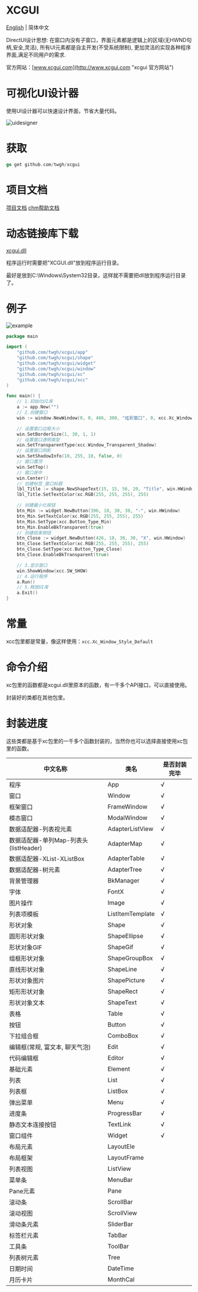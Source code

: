 # XCGUI

[English](./README-en.md) | 简体中文

DirectUI设计思想: 在窗口内没有子窗口，界面元素都是逻辑上的区域(无HWND句柄,安全,灵活), 所有UI元素都是自主开发(不受系统限制),  更加灵活的实现各种程序界面,满足不同用户的需求.

官方网站：[www.xcgui.com](http://www.xcgui.com "xcgui 官方网站")

# 可视化UI设计器

使用UI设计器可以快速设计界面，节省大量代码。

![uidesigner](https://github.com/twgh/xcgui/blob/main/example/uidesigner/uidesigner.png)

# 获取

```go
go get github.com/twgh/xcgui
```

# 项目文档

[项目文档](https://pkg.go.dev/github.com/twgh/xcgui)    [chm帮助文档](https://github.com/twgh/xcgui/blob/main/help/%E7%82%AB%E5%BD%A9%E7%95%8C%E9%9D%A2%E5%BA%93-%E5%B8%AE%E5%8A%A9%E6%96%87%E6%A1%A3(v3.0)-(2021-08-04).chm)

# 动态链接库下载

[xcgui.dll](https://github.com/twgh/xcgui/blob/main/help/XCGUI.dll)

程序运行时需要把"XCGUI.dll"放到程序运行目录。

最好是放到C:\Windows\System32目录，这样就不需要把dll放到程序运行目录了。

# 例子

![example](https://github.com/twgh/xcgui/blob/main/example/simplewindow/simplewindow.jpg)

```go
package main

import (
	"github.com/twgh/xcgui/app"
	"github.com/twgh/xcgui/shape"
	"github.com/twgh/xcgui/widget"
	"github.com/twgh/xcgui/window"
	"github.com/twgh/xcgui/xc"
	"github.com/twgh/xcgui/xcc"
)

func main() {
	// 1.初始化UI库
	a := app.New("")
	// 2.创建窗口
	win := window.NewWindow(0, 0, 466, 300, "炫彩窗口", 0, xcc.Xc_Window_Style_Default)

	// 设置窗口边框大小
	win.SetBorderSize(1, 30, 1, 1)
	// 设置窗口透明类型
	win.SetTransparentType(xcc.Window_Transparent_Shadow)
	// 设置窗口阴影
	win.SetShadowInfo(10, 255, 10, false, 0)
	// 窗口置顶
	win.SetTop()
	// 窗口居中
	win.Center()
	// 创建标签_窗口标题
	lbl_Title := shape.NewShapeText(15, 15, 56, 20, "Title", win.HWindow)
	lbl_Title.SetTextColor(xc.RGB(255, 255, 255), 255)

	// 创建最小化按钮
	btn_Min := widget.NewButton(396, 10, 30, 30, "-", win.HWindow)
	btn_Min.SetTextColor(xc.RGB(255, 255, 255), 255)
	btn_Min.SetType(xcc.Button_Type_Min)
	btn_Min.EnableBkTransparent(true)
	// 创建结束按钮
	btn_Close := widget.NewButton(426, 10, 30, 30, "X", win.HWindow)
	btn_Close.SetTextColor(xc.RGB(255, 255, 255), 255)
	btn_Close.SetType(xcc.Button_Type_Close)
	btn_Close.EnableBkTransparent(true)

	// 3.显示窗口
	win.ShowWindow(xcc.SW_SHOW)
	// 4.运行程序
	a.Run()
	// 5.释放UI库
	a.Exit()
}
```

# 常量

xcc包里都是常量，像这样使用：`xcc.Xc_Window_Style_Default`

# 命令介绍

xc包里的函数都是xcgui.dll里原本的函数，有一千多个API接口，可以直接使用。

封装好的类都在其他包里。

# 封装进度

这些类都是基于xc包里的一千多个函数封装的，当然你也可以选择直接使用xc包里的函数。

| 中文名称                              | 类名             | 是否封装完毕 |
| ------------------------------------- | ---------------- | ------------ |
| 程序                                  | App              | √            |
| 窗口                                  | Window           | √            |
| 框架窗口                              | FrameWindow      | √            |
| 模态窗口                              | ModalWindow      | √            |
| 数据适配器-列表视元素                 | AdapterListView  | √            |
| 数据适配器-单列Map-列表头(listHeader) | AdapterMap       | √            |
| 数据适配器-XList-XListBox             | AdapterTable     | √            |
| 数据适配器-树元素                     | AdapterTree      | √            |
| 背景管理器                            | BkManager        | √            |
| 字体                                  | FontX            | √            |
| 图片操作                              | Image            | √            |
| 列表项模板                            | ListItemTemplate | √            |
| 形状对象                              | Shape            | √            |
| 圆形形状对象                          | ShapeEllipse     | √            |
| 形状对象GIF                           | ShapeGif         | √            |
| 组框形状对象                          | ShapeGroupBox    | √            |
| 直线形状对象                          | ShapeLine        | √            |
| 形状对象图片                          | ShapePicture     | √            |
| 矩形形状对象                          | ShapeRect        | √            |
| 形状对象文本                          | ShapeText        | √            |
| 表格                                  | Table            | √            |
| 按钮                                  | Button           | √            |
| 下拉组合框                            | ComboBox         | √            |
| 编辑框(常规, 富文本, 聊天气泡)        | Edit             | √            |
| 代码编辑框                            | Editor           | √            |
| 基础元素                              | Element          | √            |
| 列表                                  | List             | √            |
| 列表框                                | ListBox          | √            |
| 弹出菜单                              | Menu             | √            |
| 进度条                                | ProgressBar      | √            |
| 静态文本连接按钮                      | TextLink         | √            |
| 窗口组件                              | Widget           | √            |
| 布局元素                              | LayoutEle        |              |
| 布局框架                              | LayoutFrame      |              |
| 列表视图                              | ListView         |              |
| 菜单条                                | MenuBar          |              |
| Pane元素                              | Pane             |              |
| 滚动条                                | ScrollBar        |              |
| 滚动视图                              | ScrollView       |              |
| 滑动条元素                            | SliderBar        |              |
| 标签栏元素                            | TabBar           |              |
| 工具条                                | ToolBar          |              |
| 列表树元素                            | Tree             |              |
| 日期时间                              | DateTime         |              |
| 月历卡片                              | MonthCal         |              |

